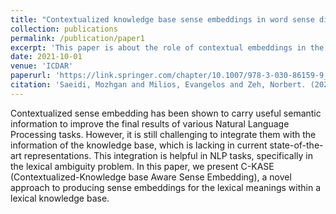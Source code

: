 ```yaml
---
title: "Contextualized knowledge base sense embeddings in word sense disambiguation"
collection: publications
permalink: /publication/paper1
excerpt: 'This paper is about the role of contextual embeddings in the word sense disambiguation task.'
date: 2021-10-01
venue: 'ICDAR'
paperurl: 'https://link.springer.com/chapter/10.1007/978-3-030-86159-9_37'
citation: 'Saeidi, Mozhgan and Milios, Evangelos and Zeh, Norbert. (2021). &quot;  booktitle={Document Analysis and Recognition--ICDAR 2021 Workshops: Lausanne, Switzerland, September 5--10, 2021, Proceedings, Part II 16}, pages={174--186}, year={2021}, organization={Springer} <i>Journal 1</i>. 1(3).'
---
```

Contextualized sense embedding has been shown to carry useful semantic information to improve the final results of various Natural Language Processing tasks. However, it is still challenging to integrate them with the information of the knowledge base, which is lacking in current state-of-the-art representations. This integration is helpful in NLP tasks, specifically in the lexical ambiguity problem. In this paper, we present C-KASE (Contextualized-Knowledge base Aware Sense Embedding), a novel approach to producing sense embeddings for the lexical meanings within a lexical knowledge base.
